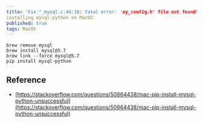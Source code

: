 ```yaml
---
title: 'Fix "_mysql.c:44:10: fatal error: 'my_config.h' file not found" when
installing mysql-python on MacOS'
published: true
tags: MacOS
---
```


```shell
brew remove mysql
brew install mysql@5.7
brew link --force mysql@5.7
pip install mysql-python
```

## Reference

- [https://stackoverflow.com/questions/50864438/mac-pip-install-mysql-python-unsuccessful](https://stackoverflow.com/questions/50864438/mac-pip-install-mysql-python-unsuccessful)